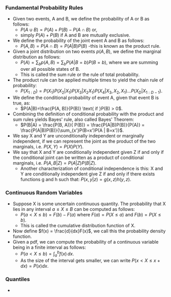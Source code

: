 ### Fundamental Probability Rules
* Given two events, A and B, we define the probability of A or B as follows: 
	* $P(A \cup B)= P(A) + P(B) - P(A \cap B)$ or, 
	* simply $P(A)+P(B)$ if A and B are mutually exclusive. 
* We define the probability of the joint event A and B as follows: 
	* $P(A, B) = P(A \cap B)=P(A |B)P(B)$ -this is known as the product rule. 
* Given a joint distribution on two events $p(A, B)$, we define the marginal distribution as follows: 
	* $P(A)= \sum_{b}p(A, B)= \sum_{b}P(A|B=b)P(B=b)$, where we are summing over all possible states of B.
	* This is called the sum rule or the rule of total probability. 
* The product rule can be applied multiple times to yield the chain rule of probability: 
	* $P(X_{1:D}) = P(X_{1})P(X_{2}|X_{1})P(X_{3}|X_{2}X_{1})P(X_{4}|X_{3}, X_{2}, X_{1})\dots P(X_{D}|X_{1:D-1})$. 
* We define the conditional probability of event A, given that event B is true, as: 
	* $P(A|B)=\frac{P(A, B)}{P(B)} \text{ if }P(B) > 0$. 
* Combining the definition of conditional probability with the product and sum rules yields Bayes' rule, also called Bayes' Theorem: 
	* $P(B|A) = \frac{P(B, A)}{ P(B)} = \frac{P(A|B)P(B)}{P(A)} = \frac{P(A|B)P(B)}{\sum_{x'}P(B=x')P(A | B=x')}$.
* We say X and Y are unconditionally independent or marginally independent, if we can represent the joint as the product of the two marginals, i.e. $P(X, Y) = P(X)P(Y)$. 
* We say that X and Y are conditionally independent given Z if and only if the conditional joint can be written as a product of conditional marginals, i.e. $P(A, B|Z) = P(A|Z)P(B|Z)$. 
	* Another characterization of conditional independence is this: X and Y are conditionally independent give Z if and only if there exists functions g and h such that: $P(x, y|z) = g(x,z)h(y,z)$. 
### Continuous Random Variables
* Suppose X is some uncertain continuous quantity. The probability that X lies in any interval $a \leq X \leq B$ can be computed as follows:
	* $P(a <X\leq b)= F(b)-F(a)$ where $F(a)= P(X \leq a)$ and $F(b) = P(X \leq b)$. 
	* This is called the cumulative distribution function of X. 
* Now define $f(x) = \frac{d}{dx}F(x)$, we call this the probability density function. 
* Given a pdf, we can compute the probability of a continuous variable being in a finite interval as follows: 
	* $P(a < X\leq b) = \int  ^{b}_{a} f(x) \, dx$. 
	* As the size of the interval gets smaller, we can write $P(x < X \leq x+ dx) = P(x)dx$. 
### Quantiles 
* 